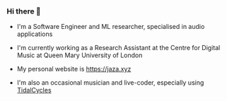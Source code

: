 ### Hi there 👋

- I'm a Software Engineer and ML researcher, specialised in audio applications

- I'm currently working as a Research Assistant at the Centre for Digital Music at Queen Mary University of London

- My personal website is https://jaza.xyz

- I'm also an occasional musician and live-coder, especially using [TidalCycles](https://tidalcycles.org/)

